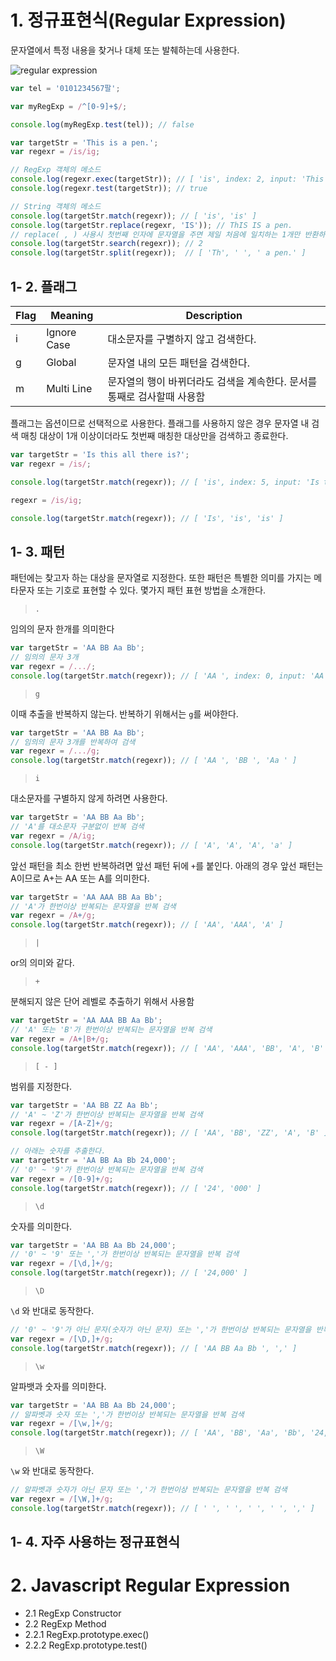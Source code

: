 # 1. 정규표현식(Regular Expression)

문자열에서 특정 내용을 찾거나 대체 또는 발췌하는데 사용한다.

![regular expression](http://poiemaweb.com/img/regular_expression.png)

```js
var tel = '0101234567팔';

var myRegExp = /^[0-9]+$/;

console.log(myRegExp.test(tel)); // false

var targetStr = 'This is a pen.';
var regexr = /is/ig;

// RegExp 객체의 메소드
console.log(regexr.exec(targetStr)); // [ 'is', index: 2, input: 'This is a pen.' ]
console.log(regexr.test(targetStr)); // true

// String 객체의 메소드
console.log(targetStr.match(regexr)); // [ 'is', 'is' ]
console.log(targetStr.replace(regexr, 'IS')); // ThIS IS a pen.
// replace( , ) 사용시 첫번째 인자에 문자열을 주면 제일 처음에 일치하는 1개만 반환하지만 정규표현식은 모두 찾아낸다
console.log(targetStr.search(regexr)); // 2
console.log(targetStr.split(regexr));  // [ 'Th', ' ', ' a pen.' ]
```





## 1- 2. 플래그

| Flag | Meaning     | Description                              |
| ---- | ----------- | ---------------------------------------- |
| i    | Ignore Case | 대소문자를 구별하지 않고 검색한다.                      |
| g    | Global      | 문자열 내의 모든 패턴을 검색한다.                      |
| m    | Multi Line  | 문자열의 행이 바뀌더라도 검색을 계속한다. 문서를 통째로 검사할때 사용함 |

플래그는 옵션이므로 선택적으로 사용한다. 플래그를 사용하지 않은 경우 문자열 내 검색 매칭 대상이 1개 이상이더라도 첫번째 매칭한 대상만을 검색하고 종료한다.

```js
var targetStr = 'Is this all there is?';
var regexr = /is/;

console.log(targetStr.match(regexr)); // [ 'is', index: 5, input: 'Is this all there is?' ]

regexr = /is/ig;

console.log(targetStr.match(regexr)); // [ 'Is', 'is', 'is' ]
```





## 1- 3. 패턴

패턴에는 찾고자 하는 대상을 문자열로 지정한다. 또한 패턴은 특별한 의미를 가지는 메타문자 또는 기호로 표현할 수 있다. 몇가지 패턴 표현 방법을 소개한다.

>  `.`

임의의 문자 한개를 의미한다

```js
var targetStr = 'AA BB Aa Bb';
// 임의의 문자 3개
var regexr = /.../;
console.log(targetStr.match(regexr)); // [ 'AA ', index: 0, input: 'AA BB Aa Bb' ]
```

> `g`

이때 추출을 반복하지 않는다. 반복하기 위해서는 `g`를 써야한다.

```js
var targetStr = 'AA BB Aa Bb';
// 임의의 문자 3개를 반복하여 검색
var regexr = /.../g;
console.log(targetStr.match(regexr)); // [ 'AA ', 'BB ', 'Aa ' ]
```

> `i`

대소문자를 구별하지 않게 하려면 사용한다. 

```js
var targetStr = 'AA BB Aa Bb';
// 'A'를 대소문자 구분없이 반복 검색
var regexr = /A/ig;
console.log(targetStr.match(regexr)); // [ 'A', 'A', 'A', 'a' ]
```

앞선 패턴을 최소 한번 반복하려면 앞선 패턴 뒤에 `+`를 붙인다. 아래의 경우 앞선 패턴는 A이므로 A+는 AA 또는 A를 의미한다.

```js
var targetStr = 'AA AAA BB Aa Bb';
// 'A'가 한번이상 반복되는 문자열을 반복 검색
var regexr = /A+/g;
console.log(targetStr.match(regexr)); // [ 'AA', 'AAA', 'A' ]
```

> `|`

or의 의미와 같다.



> `+`

분해되지 않은 단어 레벨로 추출하기 위해서 사용함

```js
var targetStr = 'AA AAA BB Aa Bb';
// 'A' 또는 'B'가 한번이상 반복되는 문자열을 반복 검색
var regexr = /A+|B+/g;
console.log(targetStr.match(regexr)); // [ 'AA', 'AAA', 'BB', 'A', 'B' ]
```



> `[ - ]`

 범위를 지정한다.

```js
var targetStr = 'AA BB ZZ Aa Bb';
// 'A' ~ 'Z'가 한번이상 반복되는 문자열을 반복 검색
var regexr = /[A-Z]+/g;
console.log(targetStr.match(regexr)); // [ 'AA', 'BB', 'ZZ', 'A', 'B' ]

// 아래는 숫자를 추출한다.
var targetStr = 'AA BB Aa Bb 24,000';
// '0' ~ '9'가 한번이상 반복되는 문자열을 반복 검색
var regexr = /[0-9]+/g;
console.log(targetStr.match(regexr)); // [ '24', '000' ]
```



> `\d` 

숫자를 의미한다. 

```js
var targetStr = 'AA BB Aa Bb 24,000';
// '0' ~ '9' 또는 ','가 한번이상 반복되는 문자열을 반복 검색
var regexr = /[\d,]+/g;
console.log(targetStr.match(regexr)); // [ '24,000' ]
```



> `\D`

`\d` 와 반대로 동작한다.

```js
// '0' ~ '9'가 아닌 문자(숫자가 아닌 문자) 또는 ','가 한번이상 반복되는 문자열을 반복 검색
var regexr = /[\D,]+/g;
console.log(targetStr.match(regexr)); // [ 'AA BB Aa Bb ', ',' ]
```



> `\w`

알파뱃과 숫자를 의미한다.

```js
var targetStr = 'AA BB Aa Bb 24,000';
// 알파벳과 숫자 또는 ','가 한번이상 반복되는 문자열을 반복 검색
var regexr = /[\w,]+/g;
console.log(targetStr.match(regexr)); // [ 'AA', 'BB', 'Aa', 'Bb', '24,000' ]

```



> `\W`

`\w` 와 반대로 동작한다.

```js
// 알파벳과 숫자가 아닌 문자 또는 ','가 한번이상 반복되는 문자열을 반복 검색
var regexr = /[\W,]+/g;
console.log(targetStr.match(regexr)); // [ ' ', ' ', ' ', ' ', ',' ]
```





## 1- 4. 자주 사용하는 정규표현식



# 2. Javascript Regular Expression
- 2.1 RegExp Constructor
- 2.2 RegExp Method
- 2.2.1 RegExp.prototype.exec()
- 2.2.2 RegExp.prototype.test()